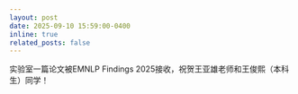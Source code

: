 ```yaml
---
layout: post
date: 2025-09-10 15:59:00-0400
inline: true
related_posts: false
---
```


实验室一篇论文被EMNLP Findings 2025接收，祝贺王亚雄老师和王俊熙（本科生）同学！